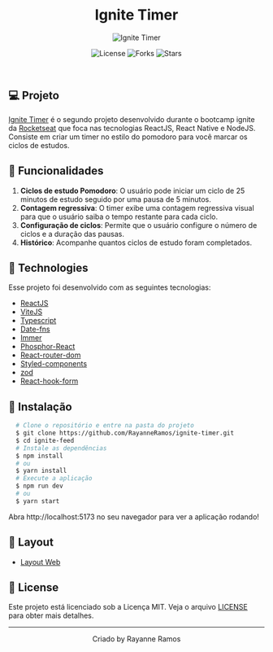 <h1 align='center'>Ignite Timer</h1>

<p align='center'>
  <img src='https://user-images.githubusercontent.com/43352880/226454004-4bc2c3ad-7c32-46ce-b189-243e8cc02a51.png' alt='Ignite Timer' />
</p>

<p  align='center'>
  <img src='https://img.shields.io/badge/license-MIT-%23835afd' alt='License' />
  <img src='https://img.shields.io/badge/forks-MIT-%23835afd' alt='Forks' />
  <img src='https://img.shields.io/badge/stars-MIT-%23835afd' alt='Stars' />
</p>

<br>

## 💻 Projeto

[Ignite Timer](https://ignite-timer-seven-wine.vercel.app/) é o segundo projeto desenvolvido durante o bootcamp ignite da [Rocketseat](https://www.rocketseat.com.br/) que foca nas tecnologias ReactJS, React Native e NodeJS. Consiste em criar um timer no estilo do 
pomodoro para você marcar os ciclos de estudos.

## 🌟 Funcionalidades

1. **Ciclos de estudo Pomodoro**: O usuário pode iniciar um ciclo de 25 minutos de estudo seguido por uma pausa de 5 minutos. 
2. **Contagem regressiva**: O timer exibe uma contagem regressiva visual para que o usuário saiba o tempo restante para cada ciclo. 
3. **Configuração de ciclos**: Permite que o usuário configure o número de ciclos e a duração das pausas.
4. **Histórico**: Acompanhe quantos ciclos de estudo foram completados.

## 🧪 Technologies

Esse projeto foi desenvolvido com as seguintes tecnologias:

- [ReactJS](https://reactjs.org/)
- [ViteJS](https://vitejs.dev/)
- [Typescript](https://www.typescriptlang.org/)
- [Date-fns](https://date-fns.org/)
- [Immer](https://github.com/immerjs/immer)
- [Phosphor-React](https://phosphoricons.com/)
- [React-router-dom](https://reactrouter.com/)
- [Styled-components](https://www.styled-components.com/)
- [zod](https://github.com/colinhacks/zod)
- [React-hook-form](https://react-hook-form.com/)

## 🚀 Instalação

```bash
  # Clone o repositório e entre na pasta do projeto
  $ git clone https://github.com/RayanneRamos/ignite-timer.git
  $ cd ignite-feed
  # Instale as dependências
  $ npm install
  # ou
  $ yarn install
  # Execute a aplicação
  $ npm run dev
  # ou
  $ yarn start
```

Abra http://localhost:5173 no seu navegador para ver a aplicação rodando!

## 🔖 Layout

- [Layout Web](https://www.figma.com/file/POPSNs7QkYI3Hr8qyoA4kU/Ignite-Timer-(Community)?node-id=11-599&t=rzv7Fe2nrEpiAc3e-0)

## 📝 License

Este projeto está licenciado sob a Licença MIT. Veja o arquivo [LICENSE](LICENSE) para obter mais detalhes.

---

<p align='center'>Criado by Rayanne Ramos</p>
